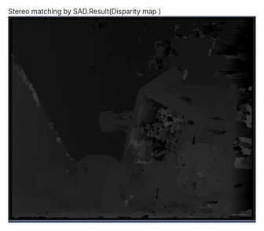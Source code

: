 Stereo matching by SAD.Result(Disparity map )
![image](https://github.com/sfsf100/Image-Process-sub-program/blob/main/Image%20matching/%E5%9C%96%E7%89%871.png)
